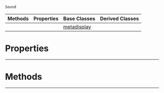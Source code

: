  `Sound`

|Methods|Properties|Base Classes|Derived Classes|
|---|---|---|---|
| | |[metadisplay](https://github.com/ZilchEngine/ZilchDocs/blob/master/code_reference/class_reference/metadisplay.md)| |


 #  Properties


---  
 #  Methods


---  
 

 